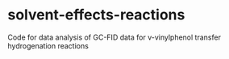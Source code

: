 # solvent-effects-reactions
Code for data analysis of GC-FID data for v-vinylphenol transfer hydrogenation reactions
